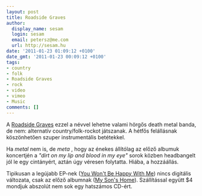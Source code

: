 ```yaml
---
layout: post
title: Roadside Graves
author:
  display_name: sesam
  login: sesam
  email: petersz@me.com
  url: http://sesam.hu
date: '2011-01-23 01:09:12 +0100'
date_gmt: '2011-01-23 00:09:12 +0100'
tags:
- country
- folk
- Roadside Graves
- rock
- video
- vimeo
- Music
comments: []
---
```


A [Roadside Graves](http://www.roadsidegraves.com) ezzel a névvel lehetne valami hörgős death metal banda, de nem: alternatív country/folk-rockot játszanak. A hétfős felállásnak köszönhetően szuper instrumentális betétekkel.

Ha _metal_ nem is, de _meta_ , hogy az énekes állítólag az előző albumuk koncertjén a _"dirt on my lip and blood in my eye"_ sorok közben headbangelt jól le egy cintányért, aztán úgy véresen folytatta. Hiába, a hozzáállás.

Tipikusan a legújabb EP-nek ([You Won't Be Happy With Me](http://www.autumntone.com/node/28)) nincs digitális változata, csak az előző albumnak ([My Son's Home](http://autumntone.com/node/20)). Szállítással együtt $4 mondjuk abszolút nem sok egy hatszámos CD-ért.
